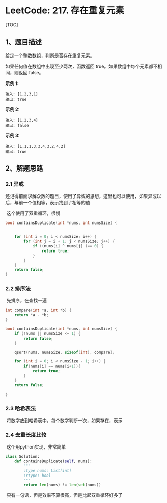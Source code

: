 # LeetCode: 217. 存在重复元素

[TOC]

## 1、题目描述



给定一个整数数组，判断是否存在重复元素。

如果任何值在数组中出现至少两次，函数返回 true。如果数组中每个元素都不相同，则返回 false。

**示例 1:**

```
输入: [1,2,3,1]
输出: true
```

**示例 2:**

```
输入: [1,2,3,4]
输出: false
```

**示例 3:**

```
输入: [1,1,1,3,3,4,3,2,4,2]
输出: true
```



## 2、解题思路

### 2.1 异或

​	还记得前面求解众数的题目，使用了异或的思想，这里也可以使用，如果异或以后，与前一个值相等，表示找到了相等的值

​	这个使用了双重循环，很慢

```c
bool containsDuplicate(int *nums, int numsSize) {


    for (int i = 0; i < numsSize; i++) {
        for (int j = i + 1; j < numsSize; j++) {
            if ((nums[i] ^ nums[j] )== 0) {
                return true;
            }
        }
    }
    return false;
}
```



### 2.2 排序法

​	先排序，在查找一遍

```c
int compare(int *a, int *b) {
    return *a - *b;
}

bool containsDuplicate(int *nums, int numsSize) {
    if (!nums || numsSize <= 1) {
        return false;
    }

    qsort(nums, numsSize, sizeof(int), compare);

    for (int i = 0; i < numsSize - 1; i++) {
        if(nums[i] == nums[i+1]){
            return true;
        }
    }
    return false;

}
```



### 2.3 哈希表法

​	将数字放到哈希表中，每个数字判断一次，如果存在，表示





### 2.4 去重长度比较

​	这个用python实现，非常简单

```python
class Solution:
    def containsDuplicate(self, nums):
        """
        :type nums: List[int]
        :rtype: bool
        """
        return len(nums) != len(set(nums))
```

​	只有一句话，但是效率不算很高，但是比起双重循环好多了

